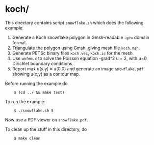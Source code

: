 koch/
=====

This directory contains script `snowflake.sh` which does the following example:

1. Generate a Koch snowflake polygon in Gmsh-readable `.geo` domain format.
2. Triangulate the polygon using Gmsh, giving mesh file `koch.msh`.
3. Generate PETSc binary files `koch.vec`, `koch.is` for the mesh.
4. Use `unfem.c` to solve the Poisson equation -grad^2 u = 2, with u=0 Dirichlet boundary conditions.
5. Report  max u(x,y) = u(0,0)  and generate an image `snowflake.pdf` showing u(x,y) as a contour map.

Before running the example do

        $ (cd ../ && make test)

To run the example:

        $ ./snowflake.sh 5

Now use a PDF viewer on `snowflake.pdf`.

To clean up the stuff in this directory, do

        $ make clean

